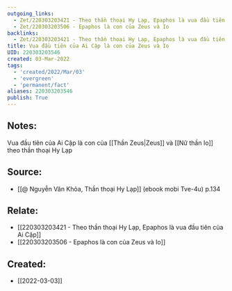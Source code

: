 ```yaml
---
outgoing_links:
  - Zet/220303203421 - Theo thần thoại Hy Lạp, Epaphos là vua đầu tiên của Ai Cập
  - Zet/220303203506 - Epaphos là con của Zeus và Io
backlinks:
  - Zet/220303203421 - Theo thần thoại Hy Lạp, Epaphos là vua đầu tiên của Ai Cập
title: Vua đầu tiên của Ai Cập là con của Zeus và Io
UID: 220303203546
created: 03-Mar-2022
tags:
  - 'created/2022/Mar/03'
  - 'evergreen'
  - 'permanent/fact'
aliases: 220303203546
publish: True
---
```

## Notes:
Vua đầu tiên của Ai Cập là con của [[Thần Zeus|Zeus]] và [[Nữ thần Io]] theo thần thoại Hy Lạp

## Source:
- [[@ Nguyễn Văn Khỏa, Thần thoại Hy Lạp]] (ebook mobi Tve-4u) p.134

## Relate:
- [[220303203421 - Theo thần thoại Hy Lạp, Epaphos là vua đầu tiên của Ai Cập]]
- [[220303203506 - Epaphos là con của Zeus và Io]]
## Created:
- [[2022-03-03]]
